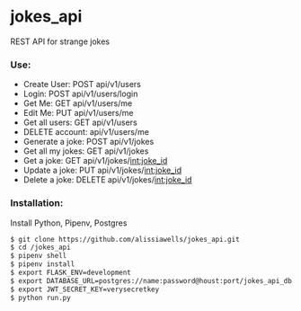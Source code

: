 # jokes_api
REST API for strange jokes
### Use:
* Create User: POST api/v1/users
* Login: POST api/v1/users/login
* Get Me: GET api/v1/users/me 
* Edit Me: PUT api/v1/users/me
* Get all users: GET api/v1/users 
* DELETE account: api/v1/users/me 
* Generate a joke: POST api/v1/jokes 
* Get all my jokes: GET api/v1/jokes 
* Get a joke: GET api/v1/jokes/<int:joke_id> 
* Update a joke: PUT api/v1/jokes/<int:joke_id> 
* Delete a joke: DELETE api/v1/jokes/<int:joke_id>

### Installation:
Install Python, Pipenv, Postgres
```sh
$ git clone https://github.com/alissiawells/jokes_api.git
$ cd /jokes_api
$ pipenv shell
$ pipenv install
$ export FLASK_ENV=development
$ export DATABASE_URL=postgres://name:password@houst:port/jokes_api_db
$ export JWT_SECRET_KEY=verysecretkey
$ python run.py
```
